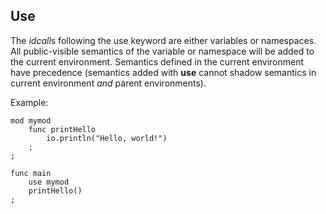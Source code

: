 ## Use

The *idcall*s following the use keyword are either variables or namespaces.
All public-visible semantics of the variable or namespace will be added to the
current environment. Semantics defined in the current environment have
precedence (semantics added with **use** cannot shadow semantics in current
environment *and* parent environments).

Example:

```
mod mymod
	func printHello
		io.println("Hello, world!")
	;
;

func main
	use mymod
	printHello()
;
